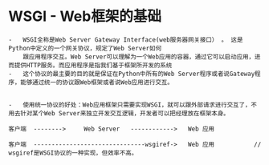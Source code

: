 #   WSGI        -       Web框架的基础
    
    -   WSGI全称是Web Server Gateway Interface(web服务器网关接口） 。 这是Python中定义的一个网关协议，规定了Web Server如何
        跟应用程序交互。Web Server可以理解为一个Web应用的容器，通过它可以启动应用，进而提供HTTP服务。而应用程序是指我们基于框架所开发的系统
    -   这个协议的最主要的目的就是保证在Python中所有的Web Server程序或者说Gateway程序，能够通过统一的协议跟Web框架或者说Web应用进行交互。
    
    
    -   使用统一协议的好处：Web应用框架只需要实现WSGI，就可以跟外部请求进行交互了，不用去针对某个Web Server来独立开发交互逻辑，开发者可以把经理放在框架本身。
    
    客户端  -------->     Web Server   ------------>   Web 应用
    
    客户端  -------------------------------wsgiref->   Web 应用           // wsgiref是WSGI协议的一种实现，但效率不高。
    
        
                                            
                                            